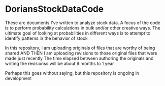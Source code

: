 # DoriansStockDataCode
These are documents I've written to analyze stock data. A focus of the code is to perform probability calculations in bulk and/or other creative ways.
The ultimate goal of looking at probabilities in different ways is to attempt to identify patterns in the behavior of stock

In this repository, I am uploading originals of files that are worthy of being shared
AND THEN I am uploading revisions to those original files that were made just recently
The time elapsed between authoring the originals and writing the revisionss will be about 9 months to 1 year

Perhaps this goes without saying, but this repository is ongoing in development
